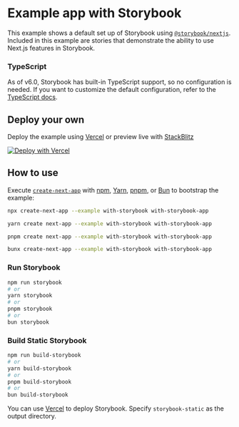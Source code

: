 # Example app with Storybook

This example shows a default set up of Storybook using [`@storybook/nextjs`](https://www.npmjs.com/package/@storybook/nextjs). Included in this example are stories that demonstrate the ability to use Next.js features in Storybook.

### TypeScript

As of v6.0, Storybook has built-in TypeScript support, so no configuration is needed. If you want to customize the default configuration, refer to the [TypeScript docs](https://storybook.js.org/docs/react/configure/typescript).

## Deploy your own

Deploy the example using [Vercel](https://vercel.com?utm_source=github&utm_medium=readme&utm_campaign=next-example) or preview live with [StackBlitz](https://stackblitz.com/github/vercel/next.js/tree/canary/examples/with-storybook)

[![Deploy with Vercel](https://vercel.com/button)](https://vercel.com/new/clone?repository-url=https://github.com/vercel/next.js/tree/canary/examples/with-storybook&project-name=with-storybook&repository-name=with-storybook)

## How to use

Execute [`create-next-app`](https://github.com/vercel/next.js/tree/canary/packages/create-next-app) with [npm](https://docs.npmjs.com/cli/init), [Yarn](https://yarnpkg.com/lang/en/docs/cli/create/), [pnpm](https://pnpm.io), or [Bun](https://bun.sh/docs/cli/bunx) to bootstrap the example:

```bash
npx create-next-app --example with-storybook with-storybook-app
```

```bash
yarn create next-app --example with-storybook with-storybook-app
```

```bash
pnpm create next-app --example with-storybook with-storybook-app
```

```bash
bunx create-next-app --example with-storybook with-storybook-app
```

### Run Storybook

```bash
npm run storybook
# or
yarn storybook
# or
pnpm storybook
# or
bun storybook
```

### Build Static Storybook

```bash
npm run build-storybook
# or
yarn build-storybook
# or
pnpm build-storybook
# or
bun build-storybook
```

You can use [Vercel](https://vercel.com/new?utm_source=github&utm_medium=readme&utm_campaign=next-example) to deploy Storybook. Specify `storybook-static` as the output directory.
